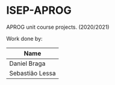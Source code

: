 # ISEP-APROG
APROG unit course projects. (2020/2021)


Work done by:

| Name  |
|-----------|
| Daniel Braga   |
| Sebastião Lessa   |
